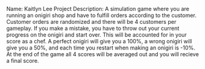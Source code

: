 Name: Kaitlyn Lee
Project Description: A simulation game where you are running an onigiri shop and have to fulfill orders according to the customer. Customer orders are randomized and there will be 4 customers per gameplay. If you make a mistake, you have to throw out your current progress on the onigiri and start over. This will be accounted for in your score as a chef. A perfect onigiri will give you a 100%, a wrong onigiri will give you a 50%, and each time you restart when making an onigiri is -10%. At the end of the game all 4 scores will be averaged out and you will recieve a final score. 
